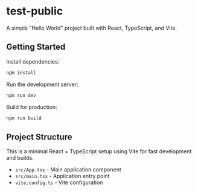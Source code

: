 # test-public

A simple "Hello World" project built with React, TypeScript, and Vite.

## Getting Started

Install dependencies:
```bash
npm install
```

Run the development server:
```bash
npm run dev
```

Build for production:
```bash
npm run build
```

## Project Structure

This is a minimal React + TypeScript setup using Vite for fast development and builds.

- `src/App.tsx` - Main application component
- `src/main.tsx` - Application entry point
- `vite.config.ts` - Vite configuration
